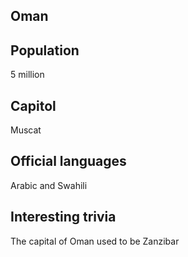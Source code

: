 ## Oman
## Population
5 million

## Capitol
Muscat
 
## Official languages
Arabic and Swahili

## Interesting trivia
The capital of Oman used to be Zanzibar


